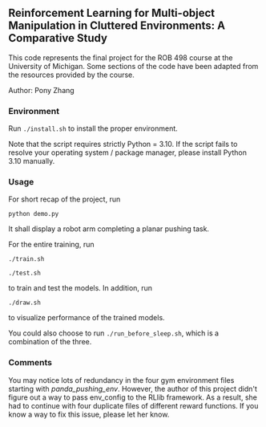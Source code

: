 ## Reinforcement Learning for Multi-object Manipulation in Cluttered Environments: A Comparative Study

This code represents the final project for the ROB 498 course at the University of Michigan. Some sections of the code have been adapted from the resources provided by the course.

Author: Pony Zhang



### Environment

Run `./install.sh` to install the proper environment. 

Note that the script requires strictly Python = 3.10. If the script fails to resolve your operating system / package manager, please install Python 3.10 manually.



### Usage

For short recap of the project, run

`python demo.py`

It shall display a robot arm completing a planar pushing task. 



For the entire training, run

`./train.sh`

`./test.sh`

to train and test the models. In addition, run

`./draw.sh`

to visualize performance of the trained models.



You could also choose to run `./run_before_sleep.sh`, which is a combination of the three.



### Comments

You may notice lots of redundancy in the four gym environment files starting with *panda_pushing_env*. However, the author of this project didn't figure out a way to pass env_config to the RLlib framework. As a result, she had to continue with four duplicate files of different reward functions. If you know a way to fix this issue, please let her know.
